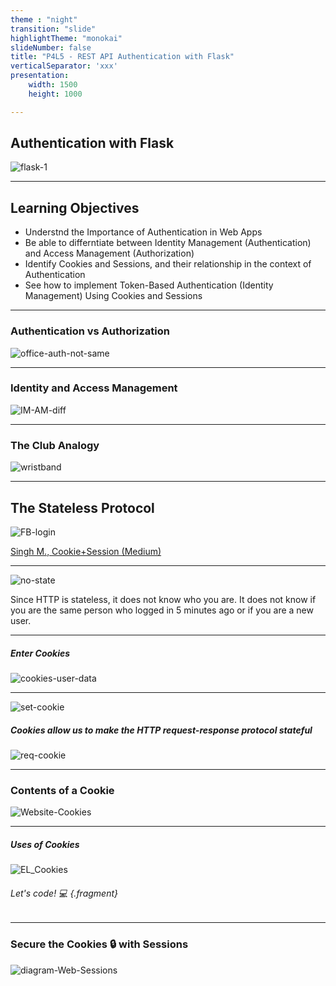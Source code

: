 ```yaml
---
theme : "night"
transition: "slide"
highlightTheme: "monokai"
slideNumber: false
title: "P4L5 - REST API Authentication with Flask"
verticalSeparator: 'xxx'
presentation:
    width: 1500
    height: 1000

---
```


## Authentication with Flask

![flask-1](./flask-1.png)

---

## Learning Objectives
* Understnd the Importance of Authentication in Web Apps
* Be able to differntiate between Identity Management (Authentication) and Access Management (Authorization)
* Identify Cookies and Sessions, and their relationship in the context of Authentication
* See how to implement Token-Based Authentication (Identity Management) Using Cookies and Sessions

---

### Authentication vs Authorization

![office-auth-not-same](./office-auth-not-same.png)

---

### Identity and Access Management

![IM-AM-diff](./IM-AM-diff.png)

---

### The Club Analogy

![wristband](./wristband.jpg)

---

## The Stateless Protocol

![FB-login](./fb-login.webp)

[Singh M., Cookie+Session (Medium)](https://medium.com/@maheshlsingh8412/cookie-session-story-of-a-stateless-http-3cd09cc01541)

---

![no-state](./no-state-no-identity.webp)

Since HTTP is stateless, it does not know who you are. It does not know if you are the same person who logged in 5 minutes ago or if you are a new user. 

---

##### Enter Cookies

![cookies-user-data](./cookies-user-data.png)

---

![set-cookie](./set-cookie.webp)

##### Cookies allow us to make the HTTP request-response protocol stateful

![req-cookie](./req-cookie.webp)

---

### Contents of a Cookie

![Website-Cookies](./Website-cookies-imaging-with-description.jpg)

---

##### Uses of Cookies

![EL_Cookies](./EL_Cookies_infographic.png)

###### Let's code! 💻 {.fragment}

---

### Secure the Cookies 🔒 with Sessions

![diagram-Web-Sessions](./diagram-Web-Sessions.webp)



